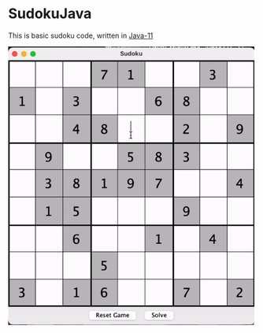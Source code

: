# SudokuJava

This is basic sudoku code, written in [Java-11](https://www.oracle.com/in/java/technologies/javase/jdk11-archive-downloads.html)

<img src="SudokuTest.gif" width="500" />
